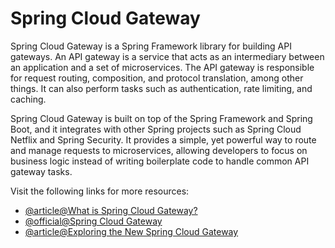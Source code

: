 # Spring Cloud Gateway

Spring Cloud Gateway is a Spring Framework library for building API gateways. An API gateway is a service that acts as an intermediary between an application and a set of microservices. The API gateway is responsible for request routing, composition, and protocol translation, among other things. It can also perform tasks such as authentication, rate limiting, and caching.

Spring Cloud Gateway is built on top of the Spring Framework and Spring Boot, and it integrates with other Spring projects such as Spring Cloud Netflix and Spring Security. It provides a simple, yet powerful way to route and manage requests to microservices, allowing developers to focus on business logic instead of writing boilerplate code to handle common API gateway tasks.

Visit the following links for more resources:

- [@article@What is Spring Cloud Gateway?](https://tanzu.vmware.com/developer/guides/scg-what-is/)
- [@official@Spring Cloud Gateway](https://spring.io/projects/spring-cloud-gateway)
- [@article@Exploring the New Spring Cloud Gateway](https://www.baeldung.com/spring-cloud-gateway)
